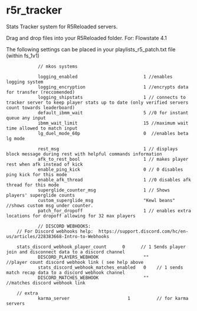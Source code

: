 # r5r_tracker
Stats Tracker system for R5Reloaded servers. 

Drag and drop files into your R5Reloaded folder. For: Flowstate 4.1


The following settings can be placed in your playlists_r5_patch.txt file (within fs_1v1)


				// mkos systems

				logging_enabled 						1 //enables logging system
				logging_encryption						1 //encrypts data for transfer (reccomended)
				logging_shipstats 						1 // connects to tracker server to keep player stats up to date (only verified servers count towards leaderboard)
				default_ibmm_wait						5 //0 for instant queue any input
				ibmm_wait_limit							15 //maximum wait time allowed to match input
				lg_duel_mode_60p						0  //enables beta lg mode
				
				rest_msg								1 // displays block message during rest with helpful commands information
				afk_to_rest_bool						1 // makes player rest when afk instead of kick
				enable_ping_kick						0 // 0 disables ping kick for this mode
				enable_afk_thread 						1 //0 disables afk thread for this mode
				superglide_counter_msg					1 // Shows players' superglide counts
				custom_superglide_msg					"Kewl beans" //shows custom msg under counter.
				patch_for_dropoff						1 // enables extra locations for dropoff allowing for 32 max players
				
				// DISCORD WEBHOOKS:
        // For Discord webhooks help:  https://support.discord.com/hc/en-us/articles/228383668-Intro-to-Webhooks
        
        stats_discord_webhook_player_count		0	   // 1 Sends player join and disconnect data to a discord channel
				DISCORD_PLAYERS_WEBHOOK					""         //player count discord webhook link ( see help above
				stats_discord_webhook_matches_enabled	0    // 1 sends match recap data to a discord webhook channel
				DISCORD_MATCHES_WEBHOOK					""         //matches discord webhook link

        // extra
				karma_server	                  1          // for karma servers
